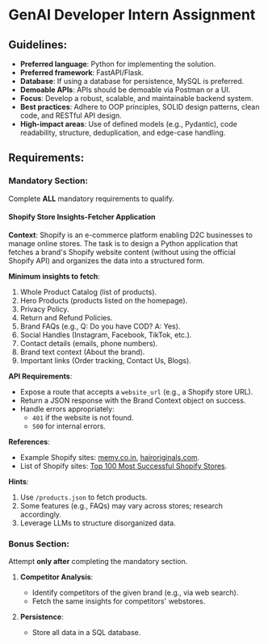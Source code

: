 # GenAI Developer Intern Assignment

## Guidelines:

- **Preferred language**: Python for implementing the solution.
- **Preferred framework**: FastAPI/Flask.
- **Database**: If using a database for persistence, MySQL is preferred.
- **Demoable APIs**: APIs should be demoable via Postman or a UI.
- **Focus**: Develop a robust, scalable, and maintainable backend system.
- **Best practices**: Adhere to OOP principles, SOLID design patterns, clean code, and RESTful API design.
- **High-impact areas**: Use of defined models (e.g., Pydantic), code readability, structure, deduplication, and edge-case handling.

## Requirements:

### Mandatory Section:
Complete **ALL** mandatory requirements to qualify.

#### **Shopify Store Insights-Fetcher Application**
**Context**: Shopify is an e-commerce platform enabling D2C businesses to manage online stores. The task is to design a Python application that fetches a brand's Shopify website content (without using the official Shopify API) and organizes the data into a structured form.

**Minimum insights to fetch**:
1. Whole Product Catalog (list of products).
2. Hero Products (products listed on the homepage).
3. Privacy Policy.
4. Return and Refund Policies.
5. Brand FAQs (e.g., Q: Do you have COD? A: Yes).
6. Social Handles (Instagram, Facebook, TikTok, etc.).
7. Contact details (emails, phone numbers).
8. Brand text context (About the brand).
9. Important links (Order tracking, Contact Us, Blogs).

**API Requirements**:
- Expose a route that accepts a `website_url` (e.g., a Shopify store URL).
- Return a JSON response with the Brand Context object on success.
- Handle errors appropriately:
  - `401` if the website is not found.
  - `500` for internal errors.

**References**:
- Example Shopify sites: [memy.co.in](http://memy.co.in), [hairoriginals.com](http://hairoriginals.com).
- List of Shopify sites: [Top 100 Most Successful Shopify Stores](https://webinopoly.com/blogs/news/top-100-most-successful-shopify-stores).

**Hints**:
1. Use `/products.json` to fetch products.
2. Some features (e.g., FAQs) may vary across stores; research accordingly.
3. Leverage LLMs to structure disorganized data.

### Bonus Section:
Attempt **only after** completing the mandatory section.

1. **Competitor Analysis**:
   - Identify competitors of the given brand (e.g., via web search).
   - Fetch the same insights for competitors' webstores.

2. **Persistence**:
   - Store all data in a SQL database.
